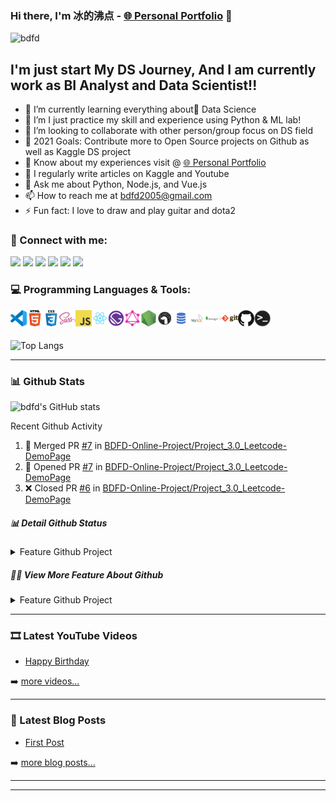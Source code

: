 <!--
 * @Author: BDFD
 * @Date: 2022-01-06 17:50:38
 * @LastEditTime: 2022-01-07 13:36:03
 * @LastEditors: BDFD
 * @Description:
 * @FilePath: \bdfd\README.md
-->

### Hi there, I'm 冰的沸点 - [🌐 Personal Portfolio][website] 👋

<p align="left"> <img src="https://komarev.com/ghpvc/?username=bdfd&label=Profile%20views&color=0e75b6&style=flat" alt="bdfd" /> </p>

## I'm just start My DS Journey, And I am currently work as BI Analyst and Data Scientist!!

- 🔭 I’m currently learning everything about🤣 Data Science
- 🌱 I’m I just practice my skill and experience using Python & ML lab!
- 👯 I’m looking to collaborate with other person/group focus on DS field
- 🥅 2021 Goals: Contribute more to Open Source projects on Github as well as Kaggle DS project
- 📄 Know about my experiences visit @ [🌐 Personal Portfolio][website]
- 📝 I regularly write articles on Kaggle and Youtube
- 💬 Ask me about Python, Node.js, and Vue.js
- 📫 How to reach me at bdfd2005@gmail.com
- ⚡ Fun fact: I love to draw and play guitar and dota2

### 📱 Connect with me:

[<img src="https://img.shields.io/badge/website-000000?style=for-the-badge&logo=About.me&logoColor=white" />][website]
[<img src="https://img.shields.io/badge/LinkedIn-0077B5?style=for-the-badge&logo=linkedin&logoColor=white" />][linkedin]
[<img src="https://img.shields.io/badge/Facebook-1877F2?style=for-the-badge&logo=facebook&logoColor=white" />][facebook]
[<img src="https://img.shields.io/badge/Twitter-1DA1F2?style=for-the-badge&logo=twitter&logoColor=white" />][twitter]
[<img src="https://img.shields.io/badge/Stack_Overflow-FE7A16?style=for-the-badge&logo=stack-overflow&logoColor=white" />][stack-overflow]
[<img src="https://img.shields.io/badge/Gmail-D14836?style=for-the-badge&logo=gmail&logoColor=white" />][gmail]

### 💻 Programming Languages & Tools:

<img align="left" alt="Visual Studio Code" width="26px" src="https://raw.githubusercontent.com/github/explore/80688e429a7d4ef2fca1e82350fe8e3517d3494d/topics/visual-studio-code/visual-studio-code.png" />
<img align="left" alt="HTML5" width="26px" src="https://raw.githubusercontent.com/github/explore/80688e429a7d4ef2fca1e82350fe8e3517d3494d/topics/html/html.png" />
<img align="left" alt="CSS3" width="26px" src="https://raw.githubusercontent.com/github/explore/80688e429a7d4ef2fca1e82350fe8e3517d3494d/topics/css/css.png" />
<img align="left" alt="Sass" width="26px" src="https://raw.githubusercontent.com/github/explore/80688e429a7d4ef2fca1e82350fe8e3517d3494d/topics/sass/sass.png" />
<img align="left" alt="JavaScript" width="26px" src="https://raw.githubusercontent.com/github/explore/80688e429a7d4ef2fca1e82350fe8e3517d3494d/topics/javascript/javascript.png" />
<img align="left" alt="React" width="26px" src="https://raw.githubusercontent.com/github/explore/80688e429a7d4ef2fca1e82350fe8e3517d3494d/topics/react/react.png" />
<img align="left" alt="Gatsby" width="26px" src="https://raw.githubusercontent.com/github/explore/e94815998e4e0713912fed477a1f346ec04c3da2/topics/gatsby/gatsby.png" />
<img align="left" alt="GraphQL" width="26px" src="https://raw.githubusercontent.com/github/explore/80688e429a7d4ef2fca1e82350fe8e3517d3494d/topics/graphql/graphql.png" />
<img align="left" alt="Node.js" width="26px" src="https://raw.githubusercontent.com/github/explore/80688e429a7d4ef2fca1e82350fe8e3517d3494d/topics/nodejs/nodejs.png" />
<img align="left" alt="Deno" width="26px" src="https://raw.githubusercontent.com/github/explore/361e2821e2dea67711cde99c9c40ed357061cf27/topics/deno/deno.png" />
<img align="left" alt="SQL" width="26px" src="https://raw.githubusercontent.com/github/explore/80688e429a7d4ef2fca1e82350fe8e3517d3494d/topics/sql/sql.png" />
<img align="left" alt="MySQL" width="26px" src="https://raw.githubusercontent.com/github/explore/80688e429a7d4ef2fca1e82350fe8e3517d3494d/topics/mysql/mysql.png" />
<img align="left" alt="MongoDB" width="26px" src="https://raw.githubusercontent.com/github/explore/80688e429a7d4ef2fca1e82350fe8e3517d3494d/topics/mongodb/mongodb.png" />
<img align="left" alt="Git" width="26px" src="https://raw.githubusercontent.com/github/explore/80688e429a7d4ef2fca1e82350fe8e3517d3494d/topics/git/git.png" />
<img align="left" alt="GitHub" width="26px" src="https://raw.githubusercontent.com/github/explore/78df643247d429f6cc873026c0622819ad797942/topics/github/github.png" />
<img align="left" alt="Terminal" width="26px" src="https://raw.githubusercontent.com/github/explore/80688e429a7d4ef2fca1e82350fe8e3517d3494d/topics/terminal/terminal.png" />
<br /><br />

![Top Langs](https://github-readme-stats.vercel.app/api/top-langs/?username=bdfd&layout=compact)

---

### 📊 Github Stats

![bdfd's GitHub stats](https://github-readme-stats.vercel.app/api?username=bdfd&show_icons=true&theme=tokyonight)

Recent Github Activity

<!--START_SECTION:activity-->

1. 🎉 Merged PR [#7](https://github.com/BDFD-Online-Project/Project_3.0_Leetcode-DemoPage/pull/7) in [BDFD-Online-Project/Project_3.0_Leetcode-DemoPage](https://github.com/BDFD-Online-Project/Project_3.0_Leetcode-DemoPage)
2. 💪 Opened PR [#7](https://github.com/BDFD-Online-Project/Project_3.0_Leetcode-DemoPage/pull/7) in [BDFD-Online-Project/Project_3.0_Leetcode-DemoPage](https://github.com/BDFD-Online-Project/Project_3.0_Leetcode-DemoPage)
3. ❌ Closed PR [#6](https://github.com/BDFD-Online-Project/Project_3.0_Leetcode-DemoPage/pull/6) in [BDFD-Online-Project/Project_3.0_Leetcode-DemoPage](https://github.com/BDFD-Online-Project/Project_3.0_Leetcode-DemoPage)
<!--END_SECTION:activity-->

##### 📊 Detail Github Status

<details>
  <summary>Feature Github Project</summary>
    <p align="left"> <a href="https://github.com/ryo-ma/github-profile-trophy"><img src="https://github-profile-trophy.vercel.app/?username=bdfd" alt="bdfd" /></a> </p>
    <p><img align="center" src="https://github-readme-streak-stats.herokuapp.com/?user=bdfd&" alt="bdfd" /></p>
<!--START_SECTION:waka-->
![Profile Views](http://img.shields.io/badge/Profile%20Views-283-blue)

**🐱 My GitHub Data** 

> 🏆 109 Contributions in the Year 2022
 > 
> 📦 622.6 kB Used in GitHub's Storage 
 > 
> 🚫 Not Opted to Hire
 > 
> 📜 76 Public Repositories 
 > 
> 🔑 3 Private Repositories  
 > 
**I'm an Early 🐤** 

```text
🌞 Morning    115 commits    ███░░░░░░░░░░░░░░░░░░░░░░   12.86% 
🌆 Daytime    438 commits    ████████████░░░░░░░░░░░░░   48.99% 
🌃 Evening    248 commits    ███████░░░░░░░░░░░░░░░░░░   27.74% 
🌙 Night      93 commits     ██░░░░░░░░░░░░░░░░░░░░░░░   10.4%

```
📅 **I'm Most Productive on Friday** 

```text
Monday       105 commits    ███░░░░░░░░░░░░░░░░░░░░░░   11.74% 
Tuesday      130 commits    ███░░░░░░░░░░░░░░░░░░░░░░   14.54% 
Wednesday    155 commits    ████░░░░░░░░░░░░░░░░░░░░░   17.34% 
Thursday     143 commits    ████░░░░░░░░░░░░░░░░░░░░░   16.0% 
Friday       186 commits    █████░░░░░░░░░░░░░░░░░░░░   20.81% 
Saturday     81 commits     ██░░░░░░░░░░░░░░░░░░░░░░░   9.06% 
Sunday       94 commits     ██░░░░░░░░░░░░░░░░░░░░░░░   10.51%

```


📊 **This Week I Spent My Time On** 

```text
⌚︎ Time Zone: America/Toronto

💬 Programming Languages: 
No Activity Tracked This Week

🔥 Editors: 
No Activity Tracked This Week

🐱‍💻 Projects: 
No Activity Tracked This Week

💻 Operating System: 
No Activity Tracked This Week

```

**I Mostly Code in JavaScript** 

```text
JavaScript               11 repos            █████████░░░░░░░░░░░░░░░░   36.67% 
TypeScript               6 repos             █████░░░░░░░░░░░░░░░░░░░░   20.0% 
Jupyter Notebook         4 repos             ███░░░░░░░░░░░░░░░░░░░░░░   13.33% 
HTML                     4 repos             ███░░░░░░░░░░░░░░░░░░░░░░   13.33% 
Python                   3 repos             ██░░░░░░░░░░░░░░░░░░░░░░░   10.0%

```


**Timeline**

![Chart not found](https://raw.githubusercontent.com/bdfd/bdfd/main/charts/bar_graph.png) 


 Last Updated on 07/01/2022
<!--END_SECTION:waka-->

## </details>

##### 👩‍💻 View More Feature About Github

<details>
  <summary>Feature Github Project</summary>

[![Readme Card](https://github-readme-stats.vercel.app/api/pin/?username=bdfd&repo=1.3_Leetcode_SQL_All_Solution)](https://github.com/bdfd/1.3_Leetcode_SQL_All_Solution)

## </details>

---

### 🎞 Latest YouTube Videos

<!-- YOUTUBE:START -->

- [Happy Birthday](https://www.youtube.com/watch?v=R1xuFaGZrRQ)
<!-- YOUTUBE:END -->

➡️ [more videos...][youtube]

---

### 📝 Latest Blog Posts

<!-- BLOG-POST-LIST:START -->

- [First Post](https://dev.to/bdfd/first-post-2gd1)
<!-- BLOG-POST-LIST:END -->

➡️ [more blog posts...][website]

---

---

[website]: https://github.com/bdfd
[gmail]: bdfd2005@gmail.com
[twitter]: https://github.com/bdfd
[youtube]: https://github.com/bdfd
[instagram]: https://github.com/bdfd
[linkedin]: https://github.com/bdfd
[facebook]: https://github.com/bdfd
[webdevplaylist]: https://github.com/bdfd
[github repo]: https://github.com/bdfd
[stack-overflow]: https://github.com/bdfd
